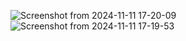![Screenshot from 2024-11-11 17-20-09](https://github.com/user-attachments/assets/8df54a67-e345-46c8-bdfe-c3861855a15b)
![Screenshot from 2024-11-11 17-19-53](https://github.com/user-attachments/assets/1520571c-81a2-467b-b7ad-ce104a6a184b)
